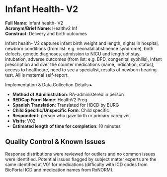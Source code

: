 # Infant Health- V2
**Full Name**: Infant health- V2   
**Acronym/Brief Name**: Healthv2 Inf  
**Construct**: Delivery and birth outcomes  

Infant health- V2 captures infant birth weight and length, nights in hospital, newborn conditions (from list: e.g. neonatal abstinence syndrome), birth defects, genetic diagnoses, admission to NICU and length of stay, intubation, adverse outcomes (from list: e.g. BPD, congenital syphilis), infant prescription and over the counter medications (name, indication, status), access to healthcare, need to see a specialist, results of newborn hearing test. All is maternal self-report.

<p>
<div id="notification-banner" class="notification-banner" onclick="toggleCollapse(this)">
    <span class="text">Implementation & Data Collection Details</span>
  <span class="notification-arrow">▸</span>
</div>
<div class="notification-collapsible-content">
    <ul>
        <li><b>Method of Administration</b>: RA-administered in person </li>
        <li><b>REDCap Form Name</b>: HealthV2 Preg </li>
        <li><b>Spanish Translation</b>: Translated for HBCD by BURG </li>
        <li><b>Child Specific/Unspecific Form</b>: Child specific </li>
        <li><b>Respondent:</b> person who gave birth or primary caregiver </li>
        <li><b>Visits</b>:  V02 </li>
        <li><b>Estimated length of time for completion</b>: 10 minutes</li>
    </ul>
</div>
</p>


## Quality Control & Known Issues
Response distributions were reviewed for outliers and no common issues were identified. Potential issues flagged by subject matter experts are the same identified at V01 for medications (difficulty with ICD codes from BioPortal ICD and medication names from RxNORM).

